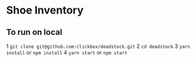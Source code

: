 # Shoe Inventory

## To run on local

1 `git clone git@github.com:clickbox/deadstock.git`
2 `cd deadstock`
3 `yarn install` or `npm install`
4 `yarn start` or `npm start`
